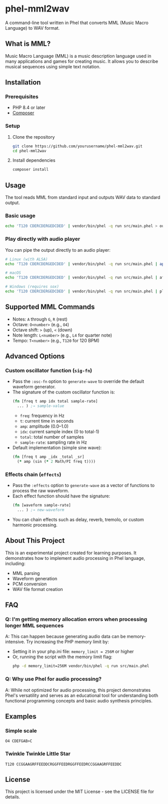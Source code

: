 # phel-mml2wav

A command-line tool written in Phel that converts MML (Music Macro Language) to WAV format.

## What is MML?

Music Macro Language (MML) is a music description language used in many applications and games for creating music. It allows you to describe musical sequences using simple text notation.

## Installation

### Prerequisites

- PHP 8.4 or later
- [Composer](https://getcomposer.org/)

### Setup

1. Clone the repository
   ```bash
   git clone https://github.com/yourusername/phel-mml2wav.git
   cd phel-mml2wav
   ```

2. Install dependencies
   ```bash
   composer install
   ```

## Usage

The tool reads MML from standard input and outputs WAV data to standard output.

### Basic usage

```bash
echo 'T120 CDERCDERGEDCDED' | vendor/bin/phel -q run src/main.phel > output.wav
```

### Play directly with audio player

You can pipe the output directly to an audio player:

```bash
# Linux (with ALSA)
echo 'T120 CDERCDERGEDCDED' | vendor/bin/phel -q run src/main.phel | aplay

# macOS
echo 'T120 CDERCDERGEDCDED' | vendor/bin/phel -q run src/main.phel | afplay

# Windows (requires sox)
echo 'T120 CDERCDERGEDCDED' | vendor/bin/phel -q run src/main.phel | play -t wav -
```

## Supported MML Commands

- Notes: `A` through `G`, `R` (rest)
- Octave: `O<number>` (e.g., `O4`)
- Octave shift: `>` (up), `<` (down)
- Note length: `L<number>` (e.g., `L4` for quarter note)
- Tempo: `T<number>` (e.g., `T120` for 120 BPM)

## Advanced Options

### Custom oscillator function (`sig-fn`)
- Pass the `:osc-fn` option to `generate-wave` to override the default waveform generator.
- The signature of the custom oscillator function is:
  ```clojure
  (fn [freq t amp idx total sample-rate] 
    ... ) ;→ sample-value
  ```
  - `freq`: frequency in Hz  
  - `t`: current time in seconds  
  - `amp`: amplitude (0.0–1.0)  
  - `idx`: current sample index (0 to total-1)  
  - `total`: total number of samples  
  - `sample-rate`: sampling rate in Hz  
- Default implementation (simple sine wave):
  ```clojure
  (fn [freq t amp _idx _total _sr]
    (* amp (sin (* 2 Math/PI freq t))))
  ```

### Effects chain (`effects`)
- Pass the `:effects` option to `generate-wave` as a vector of functions to process the raw waveform.
- Each effect function should have the signature:
  ```clojure
  (fn [waveform sample-rate] 
    ... ) ;→ new-waveform
  ```
- You can chain effects such as delay, reverb, tremolo, or custom harmonic processing.

## About This Project

This is an experimental project created for learning purposes. It demonstrates how to implement audio processing in Phel language, including:

- MML parsing
- Waveform generation
- PCM conversion
- WAV file format creation

## FAQ

### Q: I'm getting memory allocation errors when processing longer MML sequences

A: This can happen because generating audio data can be memory-intensive. Try increasing the PHP memory limit by:

- Setting it in your php.ini file: `memory_limit = 256M` or higher
- Or, running the script with the memory limit flag:
  ```bash
  php -d memory_limit=256M vendor/bin/phel -q run src/main.phel
  ```

### Q: Why use Phel for audio processing?

A: While not optimized for audio processing, this project demonstrates Phel's versatility and serves as an educational tool for understanding both functional programming concepts and basic audio synthesis principles.

## Examples

### Simple scale
```
O4 CDEFGAB>C
```

### Twinkle Twinkle Little Star
```
T120 CCGGAAGRFFEEDDCRGGFFEEDRGGFFEEDRCCGGAAGRFFEEDDC
```

## License

This project is licensed under the MIT License - see the LICENSE file for details.
